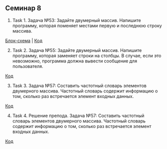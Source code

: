 ## Семинар 8

1. Task 1.  Задача №53: Задайте двумерный массив. Напишите программу, которая поменяет местами первую и последнюю строку массива.

[Блок-схема](Task1/diagram.drawio.png) | [Код](Task1/Program.cs)

2. Task 2.  Задача №55: Задайте двумерный массив. Напишите программу, которая заменяет строки на столбцы. В случае, если это невозможно, программа должна вывести  сообщение для пользователя.

[Код](/Task2/Program.cs)

3. Task 3. Задача №57: Составить частотный словарь элементов двумерного массива. 
Частотный словарь содержит информацию о том, сколько раз встречается элемент входных данных.


[Код](Task3/Program.cs)

4. Task 4. Решение препода. Задача №57: Составить частотный словарь элементов двумерного массива. 
Частотный словарь содержит информацию о том, сколько раз встречается элемент входных данных.

[Код](Task4/Program.cs)



